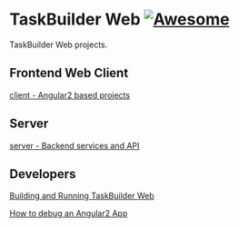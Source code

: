 # TaskBuilder Web [![Awesome](http://www.microarea.it/common/img2/logo-microarea-160.png)](http://www.microarea.it/)

TaskBuilder Web projects.

## Frontend Web Client
[client - Angular2 based projects](https://github.com/Microarea/Taskbuilder/tree/master/client)

## Server 
[server - Backend services and API](https://github.com/Microarea/Taskbuilder/tree/master/server)

## Developers
[Building and Running TaskBuilder Web](https://github.com/Microarea/Taskbuilder/blob/master/DEVELOPER.md)

[How to debug an Angular2 App](https://github.com/Microarea/Taskbuilder/blob/master/DEBUG.md)
